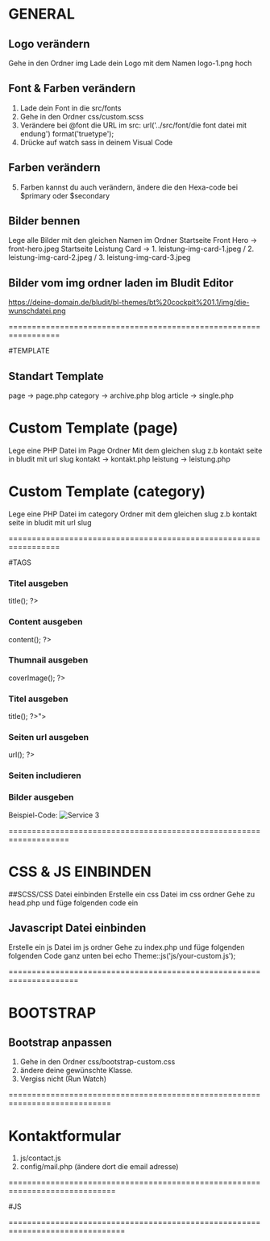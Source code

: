 
# GENERAL

## Logo verändern
Gehe in den Ordner img 
Lade dein Logo mit dem Namen logo-1.png hoch

## Font & Farben verändern
1. Lade dein Font in die src/fonts
2. Gehe in den Ordner css/custom.scss 
3. Verändere bei @font die URL im src: url('../src/font/die font datei mit endung') format('truetype');
4. Drücke auf watch sass in deinem Visual Code


## Farben verändern
5. Farben kannst du auch verändern, ändere die den Hexa-code bei $primary oder $secondary


## Bilder bennen
Lege alle Bilder mit den gleichen Namen im Ordner
Startseite Front Hero -> front-hero.jpeg
Startseite Leistung Card -> 1. leistung-img-card-1.jpeg / 2. leistung-img-card-2.jpeg / 3. leistung-img-card-3.jpeg

## Bilder vom img ordner laden im Bludit Editor
https://deine-domain.de/bludit/bl-themes/bt%20cockpit%201.1/img/die-wunschdatei.png

=================================================================


#TEMPLATE

## Standart Template 
page         ->  page.php
category     ->  archive.php
blog article ->  single.php


# Custom Template (page)
Lege eine PHP Datei im Page Ordner Mit dem gleichen slug
z.b kontakt seite in bludit mit url slug 
kontakt -> kontakt.php
leistung -> leistung.php

# Custom Template (category)
Lege eine PHP Datei im category Ordner mit dem gleichen slug
z.b kontakt seite in bludit mit url slug



=================================================================

#TAGS

### Titel ausgeben
<?php echo $site->title(); ?>

### Content ausgeben
<?php echo $page->content(); ?>

### Thumnail ausgeben
<?php echo $page->coverImage(); ?>

### Titel ausgeben
<?php echo $page->title(); ?>">

### Seiten url ausgeben 
<?php echo $site->url(); ?>

### Seiten includieren
<?php include(THEME_DIR_PHP.'footer.php'); ?>

### Bilder ausgeben
<?php echo Theme::src('img/deine-bild.jpg'); ?>
Beispiel-Code: <img src="<?php echo Theme::src('img/dein-bild.jpg'); ?>" alt="Service 3" class="img-fluid">


===================================================================

# CSS & JS EINBINDEN

##SCSS/CSS Datei einbinden
Erstelle ein css Datei im css ordner
Gehe zu head.php und füge folgenden code ein
<?php echo Theme::css('css/your-custom.css'); ?>


## Javascript Datei einbinden
Erstelle ein js Datei im js ordner
Gehe zu index.php und füge folgenden folgenden Code ganz unten bei <!---- Javascript --->
echo Theme::js('js/your-custom.js');


=====================================================================
# BOOTSTRAP 

## Bootstrap anpassen
1. Gehe in den Ordner css/bootstrap-custom.css
2. ändere deine gewünschte Klasse. 
3. Vergiss nicht (Run Watch)


============================================================================

# Kontaktformular
1. js/contact.js
2. config/mail.php (ändere dort die email adresse)

=============================================================================


#JS

===============================================================================



